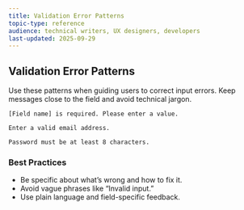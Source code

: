```yaml
---
title: Validation Error Patterns
topic-type: reference
audience: technical writers, UX designers, developers
last-updated: 2025-09-29
---
```


## Validation Error Patterns

Use these patterns when guiding users to correct input errors. Keep messages close to the field and avoid technical jargon.

```text
[Field name] is required. Please enter a value.
```

```text
Enter a valid email address.
```

```text
Password must be at least 8 characters.
```

### Best Practices

- Be specific about what’s wrong and how to fix it.
- Avoid vague phrases like “Invalid input.”
- Use plain language and field-specific feedback.